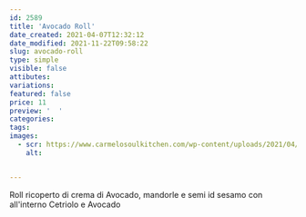 ```yaml
---
id: 2589
title: 'Avocado Roll'
date_created: 2021-04-07T12:32:12
date_modified: 2021-11-22T09:58:22
slug: avocado-roll
type: simple
visible: false
attibutes: 
variations:
featured: false
price: 11
preview: '  '
categories: 
tags: 
images: 
  - scr: https://www.carmelosoulkitchen.com/wp-content/uploads/2021/04/Avocado-Roll.png
    alt: 


---
```


<p>Roll ricoperto di crema di Avocado, mandorle e semi id sesamo con all'interno Cetriolo e Avocado</p>

